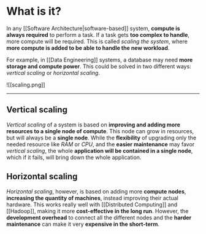 # What is it?

In any [[Software Architecture|software-based]] system, **compute is always required** to perform a task. If a task gets **too complex to handle**, more compute will be required. This is called *scaling the system*, where **more compute is added to be able to handle the new workload**.

For example, in [[Data Engineering]] systems, a database may need **more storage and compute power**. This could be solved in two different ways: *vertical scaling* or *horizontal scaling*.

![[scaling.png]]
___
## Vertical scaling

*Vertical scaling* of a system is based on **improving and adding more resources to a single node of compute**. This node can grow in resources, but will always be a **single node**.
While the **flexibility** of upgrading only the needed resource like *RAM* or *CPU*, and the **easier maintenance** may favor *vertical scaling*, the whole **application will be contained in a single node**, which if it fails, will bring down the whole application. 

## Horizontal scaling

*Horizontal scaling*, however, is based on adding more **compute nodes**, **increasing the quantity of machines**, instead improving their actual hardware.
This works really well with [[Distributed Computing]] and [[Hadoop]], making it more **cost-effective in the long run**. However, the **development overhead** to connect all the different nodes and the **harder maintenance** can make it very **expensive in the short-term**.



